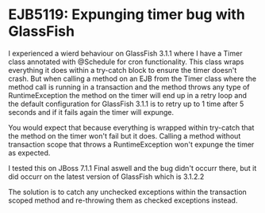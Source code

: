 EJB5119: Expunging timer bug with GlassFish
===================

I experienced a wierd behaviour on GlassFish 3.1.1 where I have a Timer class annotated with @Schedule for cron functionality. This class wraps everything it does within a try-catch block to ensure the timer doesn't crash. But when calling a method on an EJB from the Timer class where the method call is running in a transaction and the method throws any type of RuntimeException the method on the timer will end up in a retry loop and the default configuration for GlassFish 3.1.1 is to retry up to 1 time after 5 seconds and if it fails again the timer will expunge.

You would expect that because everything is wrapped within try-catch that the method on the timer won't fail but it does. Calling a method without transaction scope that throws a RuntimeException won't expunge the timer as expected.

I tested this on JBoss 7.1.1 Final aswell and the bug didn't occurr there, but it did occurr on the latest version of GlassFish which is 3.1.2.2

The solution is to catch any unchecked exceptions within the transaction scoped method and re-throwing them as checked exceptions instead.